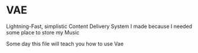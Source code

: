 # VAE
Lightning-Fast, simplistic Content Delivery System I made because I needed some place to store my Music

Some day this file will teach you how to use Vae
